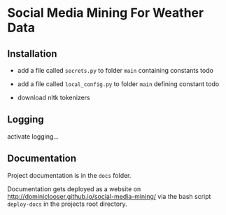 Social Media Mining For Weather Data
====================================

Installation
------------

- add a file called `secrets.py` to folder `main` containing constants
    todo

- add a file called `local_config.py` to folder `main` defining constant
    todo

- download nltk tokenizers


Logging
-------
activate logging...


Documentation
-------------
Project documentation is in the `docs` folder.

Documentation gets deployed as a website on http://dominiclooser.github.io/social-media-mining/
via the bash script `deploy-docs` in the projects root directory.
